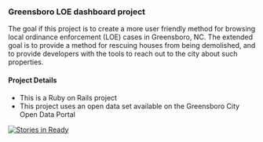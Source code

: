 ### Greensboro LOE dashboard project
The goal if this project is to create a more user friendly method for browsing local ordinance enforcement (LOE) cases in Greensboro, NC. The extended goal is to provide a method for rescuing houses from being demolished, and to provide developers with the tools to reach out to the city about such properties.

#### Project Details
- This is a Ruby on Rails project
- This project uses an open data set available on the Greensboro City Open Data Portal


[![Stories in Ready](https://badge.waffle.io/codeforgso/LOE_dashboard.png?label=ready&title=Ready)](http://waffle.io/codeforgso/LOE_dashboard)
